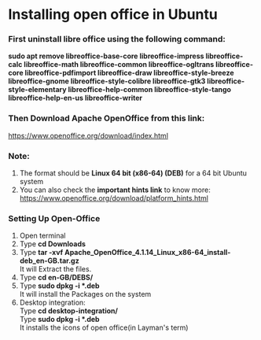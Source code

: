 
# Installing open office in Ubuntu 

### First uninstall libre office using the following command: 
**sudo apt remove libreoffice-base-core libreoffice-impress libreoffice-calc libreoffice-math libreoffice-common libreoffice-ogltrans libreoffice-core libreoffice-pdfimport libreoffice-draw libreoffice-style-breeze libreoffice-gnome libreoffice-style-colibre libreoffice-gtk3 libreoffice-style-elementary libreoffice-help-common libreoffice-style-tango libreoffice-help-en-us libreoffice-writer**

### Then Download Apache OpenOffice from this link:
https://www.openoffice.org/download/index.html  

### Note: 
1. The format should be **Linux 64 bit (x86-64) (DEB)** for a 64 bit Ubuntu system  
2. You can also check the **important hints link** to know more:   https://www.openoffice.org/download/platform_hints.html  

### Setting Up Open-Office
1. Open terminal  
2. Type **cd Downloads**  
3. Type **tar -xvf Apache_OpenOffice_4.1.14_Linux_x86-64_install-deb_en-GB.tar.gz**  
   It will Extract the files.  
4. Type **cd en-GB/DEBS/**  
5. Type **sudo dpkg -i \*.deb**  
   It will install the Packages on the system  
6. Desktop integration:  
    Type **cd desktop-integration/**  
    Type **sudo dpkg -i \*.deb**  
    It installs the icons of open office(in Layman's term)
